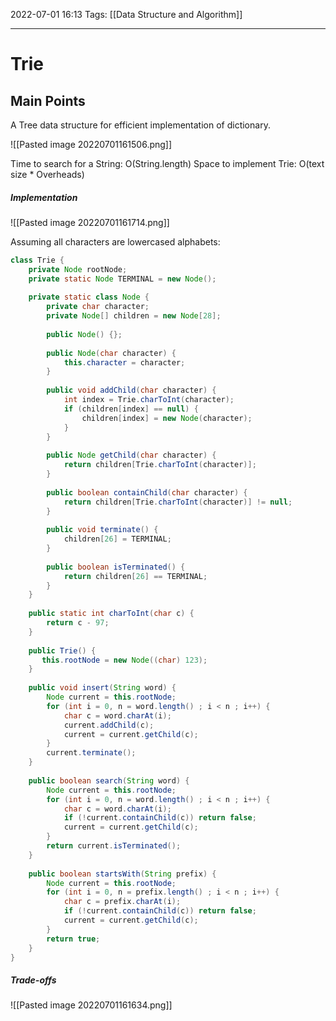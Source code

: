 2022-07-01 16:13
Tags: [[Data Structure and Algorithm]]
- - - - - - - - - - - - - - - - - - - - - - - - - - - - -   
# Trie
## Main Points
A Tree data structure for efficient implementation of dictionary.  

![[Pasted image 20220701161506.png]]

Time to search for a String: O(String.length)
Space to implement Trie: O(text size * Overheads)

##### Implementation
![[Pasted image 20220701161714.png]]


Assuming all characters are lowercased alphabets: 

```Java
class Trie {
    private Node rootNode; 
    private static Node TERMINAL = new Node();
    
    private static class Node {
        private char character;
        private Node[] children = new Node[28];
        
        public Node() {};
        
        public Node(char character) {
            this.character = character;
        }
        
        public void addChild(char character) {
            int index = Trie.charToInt(character);
            if (children[index] == null) {
                children[index] = new Node(character);                
            }
        }
        
        public Node getChild(char character) {
            return children[Trie.charToInt(character)];
        }
        
        public boolean containChild(char character) {
            return children[Trie.charToInt(character)] != null;
        }
        
        public void terminate() {
            children[26] = TERMINAL;
        }
        
        public boolean isTerminated() {
            return children[26] == TERMINAL;
        }
    }
    
    public static int charToInt(char c) {
        return c - 97;
    }
    
    public Trie() {
       this.rootNode = new Node((char) 123);
    }
    
    public void insert(String word) {
        Node current = this.rootNode;
        for (int i = 0, n = word.length() ; i < n ; i++) { 
            char c = word.charAt(i);
            current.addChild(c);
            current = current.getChild(c);
        }
        current.terminate();
    }
    
    public boolean search(String word) {
        Node current = this.rootNode;
        for (int i = 0, n = word.length() ; i < n ; i++) { 
            char c = word.charAt(i); 
            if (!current.containChild(c)) return false;
            current = current.getChild(c);
        }
        return current.isTerminated();
    }
    
    public boolean startsWith(String prefix) {
        Node current = this.rootNode;
        for (int i = 0, n = prefix.length() ; i < n ; i++) { 
            char c = prefix.charAt(i);
            if (!current.containChild(c)) return false;
            current = current.getChild(c);
        }
        return true;
    }
}
```

##### Trade-offs
![[Pasted image 20220701161634.png]]